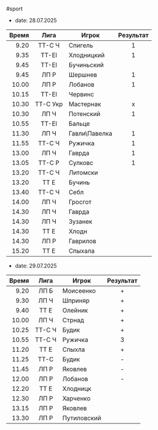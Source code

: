 #sport 

- date: 28.07.2025

| Время |   Лига   | Игрок         | Результат |
| ----: | :------: | ------------- | :-------: |
|  9.20 |  ТТ-С Ч  | Спигель       |     1     |
|  9.35 |  ТТ-El   | Хлодницкий    |     1     |
|  9.45 |  ТТ-El   | Бучиньский    |           |
|  9.45 |   ЛП Р   | Шершнев       |     1     |
| 10.00 |   ЛП Р   | Лобанов       |     1     |
| 10.15 |  ТТ-El   | Червинс       |           |
| 10.30 | ТТ-С Укр | Мастернак     |     x     |
| 10.30 |   ЛП Ч   | Потенский     |     1     |
| 10.55 |  ТТ-El   | Бальце        |           |
| 11.30 |   ЛП Ч   | Гавли\Павелка |     1     |
| 11.55 |  ТТ-С Ч  | Ружичка       |   1<br>   |
| 13.00 |   ЛП Ч   | Гаврда        |     1     |
| 13.05 |  TT-C P  | Сулковс       |     1     |
| 13.20 |  ТТ-С Ч  | Литомски      |           |
| 13.20 |   ТТ Е   | Бучинь        |           |
| 13.40 |  ТТ-С Ч  | Себл          |           |
| 14.00 |   ЛП Ч   | Гросгот       |           |
| 14.30 |   ЛП Ч   | Гаврда        |           |
| 14.30 |   ЛП Ч   | Зузанек       |           |
| 14.30 |   ТТ Е   | Хлодн         |           |
| 14.30 |   ЛП Р   | Гаврилов      |           |
| 15.20 |   ТТ Е   | Спыхала       |           |


- date: 29.07.2025

| Время |  Лига  | Игрок       | Результат |
| ----: | :----: | ----------- | :-------: |
|  9.20 |  ЛП Б  | Моисеенко   |     +     |
|  9.30 |  ЛП Ч  | Шприняр     |     +     |
|  9.40 |  ТТ Е  | Олейник     |     +     |
| 10.00 |  ЛП Ч  | Стрнад      |     +     |
| 10.25 | ТТ-С Ч | Будик       |     +     |
| 10.55 | ТТ-С Ч | Ружичка     |     3     |
| 11.20 |  ТТ Е  | Спыхла      |     +     |
| 11.25 |  ТТ-С  | Будик       |     -     |
| 11.45 |  ЛП Р  | Яковлев     |     -     |
| 12.00 | ЛП  Р  | Лобанов     |     -     |
| 12.20 |  ТТ Е  | Хлодницк    |           |
| 12.30 | ЛП  Р  | Харченко    |           |
| 13.15 | ЛП  Р  | Яковлев     |           |
| 13.30 | ЛП  Р  | Путиловский |           |
